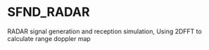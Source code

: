 # SFND_RADAR
RADAR signal generation and reception simulation, Using 2DFFT to calculate range doppler map
